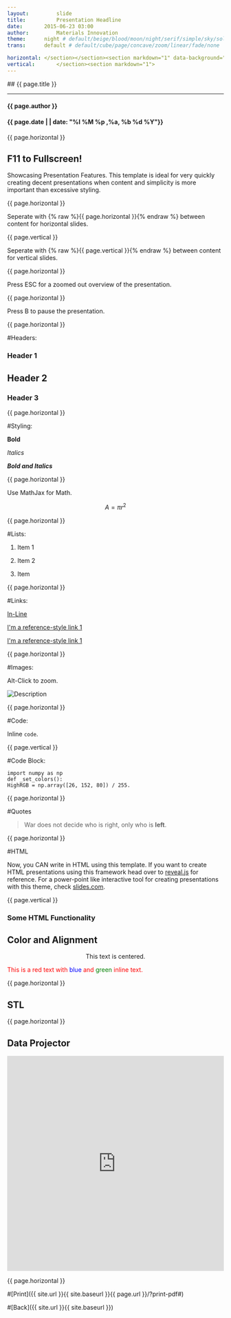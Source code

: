 ```yaml
---
layout:     	slide
title:     		Presentation Headline
date:      	2015-06-23 03:00
author:     	Materials Innovation
theme:		night # default/beige/blood/moon/night/serif/simple/sky/solarized
trans:		default # default/cube/page/concave/zoom/linear/fade/none

horizontal:	</section></section><section markdown="1" data-background="http://matin-hub.github.io/project-pages/img/slidebackground.png"><section markdown="1">
vertical:		</section><section markdown="1">
---
```

<section markdown="1" data-background="http://matin-hub.github.io/project-pages/img/slidebackground.png"><section markdown="1">
## {{ page.title }}

<hr>

#### {{ page.author }}

#### {{ page.date | | date: "%I %M %p ,%a, %b %d %Y"}}

{{ page.horizontal }}
<!-- Start Writing Below in Markdown -->

## F11 to Fullscreen!

Showcasing Presentation Features. This template is ideal for very quickly creating decent presentations when content and simplicity is more important than excessive styling.

{{ page.horizontal }}

Seperate with {% raw  %}{{ page.horizontal }}{% endraw %} between content for horizontal slides.

{{ page.vertical }}

Seperate with {% raw  %}{{ page.vertical }}{% endraw %} between content for vertical slides.

{{ page.horizontal }}

Press ESC for a zoomed out overview of the presentation.

{{ page.horizontal }}

Press B to pause the presentation.

{{ page.horizontal }}

#Headers:

# Header 1

## Header 2

### Header 3

{{ page.horizontal }}

#Styling:

**Bold**

*Italics*

***Bold and Italics***

{{ page.horizontal }}

Use MathJax for Math.

$$ A = \pi r^2 $$

{{ page.horizontal }}

#Lists:

1. Item 1

2. Item 2

3. Item

{{ page.horizontal }}

#Links:

[In-Line](https://www.google.com)

[I'm a reference-style link 1][1]

[I'm a reference-style link 1][2]

[1]:https://www.mozilla.org
[2]:http://www.reddit.com

{{ page.horizontal }}

#Images:

Alt-Click to zoom.

![Description](http://img3.wikia.nocookie.net/__cb20140102180853/fairytail/images/5/5b/Logo_Fairy_Tail_right.png)

{{ page.horizontal }}

#Code:

Inline `code`.

{{ page.vertical }}

#Code Block:

	import numpy as np
	def _set_colors():
    HighRGB = np.array([26, 152, 80]) / 255.

{{ page.horizontal }}

#Quotes

> War does not decide who is right, only who is **left**.

{{ page.horizontal }}

#HTML

Now, you CAN write in HTML using this template. If you want to create HTML presentations using this framework head over to [reveal.js](http://lab.hakim.se/reveal-js/#/) for reference.  For a power-point like interactive tool for creating presentations with this theme, check [slides.com](http://slides.com/).

{{ page.vertical }}

# Some HTML Functionality

## Color and Alignment

<p align="center">This text is centered.</p>

<p style="color:red">This is a red text with <span style="color:blue">blue</span> and <span style="color:green">green</span> inline text.</p>

{{ page.horizontal }}

## STL

<div align="center"><script src="https://embed.github.com/view/3d/matin-hub/project-pages/gh-pages/img/stl/test.stl"></script></div>

{{ page.horizontal }}

## Data Projector

<embed src="http://matin-hub.github.io/project-pages/projectors/projector0001" height="500px" width="100%">

<!-- End Here -->
{{ page.horizontal }}

#[Print]({{ site.url }}{{ site.baseurl }}{{ page.url }}/?print-pdf#)

#[Back]({{ site.url }}{{ site.baseurl }})

</section></section>
